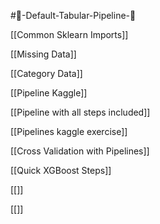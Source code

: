 #📝-Default-Tabular-Pipeline-📝

[[Common Sklearn Imports]]

[[Missing Data]]

[[Category Data]]

[[Pipeline Kaggle]]

[[Pipeline with all steps included]]

[[Pipelines kaggle exercise]]

[[Cross Validation with Pipelines]]

[[Quick XGBoost Steps]]

[[]]

[[]]
